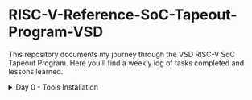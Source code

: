 # RISC-V-Reference-SoC-Tapeout-Program-VSD
This repository documents my journey through the VSD RISC-V SoC Tapeout Program. Here you'll find a weekly log of tasks completed and lessons learned.

<details>
	<summary>Day 0 - Tools Installation </summary>
	
# Day 0 - Tools Installation
## Yosys
```
$ sudo apt-get update
$ git clone https://github.com/YosysHQ/yosys.git
$ cd yosys
$ sudo apt install make               # If make is not installed
$ sudo apt-get install build-essential clang bison flex \
    libreadline-dev gawk tcl-dev libffi-dev git \
    graphviz xdot pkg-config python3 libboost-system-dev \
    libboost-python-dev libboost-filesystem-dev zlib1g-dev
$ make config-gcc
# Yosys build depends on a Git submodule called abc, which hasn't been initialized yet. You need to run the following command before running make
$ git submodule update --init --recursive
$ make 
$ sudo make install
```
<img width="702" alt="yosys1" src="https://github.com/olivertwist47/RISC-V-Reference-SoC-Tapeout-Program-VSD/blob/37a8b278b0fd97e5a409aa7a84daad3e2539dbf3/Yosys1.png">
<img width="702" alt="yosys2" src="https://github.com/olivertwist47/RISC-V-Reference-SoC-Tapeout-Program-VSD/blob/27e0832e3b7bd56f50a975c3fac429030b133c15/Yosys2.png">


## Iverilog
```
$ sudo apt-get update
$ sudo apt-get install iverilog
```
<img width="702" alt="iverilog" src="https://github.com/olivertwist47/RISC-V-Reference-SoC-Tapeout-Program-VSD/blob/27e0832e3b7bd56f50a975c3fac429030b133c15/Iverilog.png">

## GTKWave
```
$ sudo apt-get update
$ sudo apt install gtkwave
```
<img width="604" alt="gtkwave1" src="https://github.com/olivertwist47/RISC-V-Reference-SoC-Tapeout-Program-VSD/blob/27e0832e3b7bd56f50a975c3fac429030b133c15/GTKwave.png">

## Ngspice
```
$ sudo apt update
$ sudo apt install ngspice
```
<img width="702" alt="ngspice" src="https://github.com/olivertwist47/RISC-V-Reference-SoC-Tapeout-Program-VSD/blob/27e0832e3b7bd56f50a975c3fac429030b133c15/Ngspice.png">

## Magic VLSI
```
# Install required dependencies
sudo apt-get install m4
sudo apt-get install tcsh
sudo apt-get install csh
sudo apt-get install libx11-dev
sudo apt-get install tcl-dev tk-dev
sudo apt-get install libcairo2-dev
sudo apt-get install mesa-common-dev libglu1-mesa-dev
sudo apt-get install libncurses-dev

# Clone Magic repository
git clone https://github.com/RTimothyEdwards/magic
cd magic

# Configure build
./configure

# Build Magic
make

# Install system-wide
sudo make install
```
<img width="702" alt="magic" src="https://github.com/olivertwist47/RISC-V-Reference-SoC-Tapeout-Program-VSD/blob/27e0832e3b7bd56f50a975c3fac429030b133c15/Magic.png">
</details>



